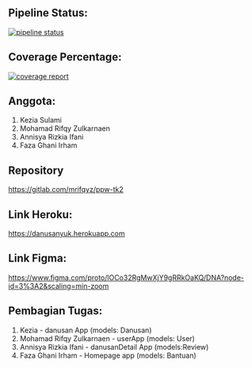 ## Pipeline Status:
[![pipeline status](https://gitlab.com/mrifqyz/ppw-tk2/badges/master/pipeline.svg)](https://gitlab.com/mrifqyz/ppw-tk2/commits/master)

## Coverage Percentage:
[![coverage report](https://gitlab.com/mrifqyz/ppw-tk2/badges/master/coverage.svg)](https://gitlab.com/mrifqyz/ppw-tk2/commits/master)

## Anggota:
1. Kezia Sulami
2. Mohamad Rifqy Zulkarnaen
3. Annisya Rizkia Ifani
4. Faza Ghani Irham

## Repository
https://gitlab.com/mrifqyz/ppw-tk2

## Link Heroku:
https://danusanyuk.herokuapp.com

## Link Figma:
https://www.figma.com/proto/lOCo32RgMwXjY9gRRkOaKQ/DNA?node-id=3%3A2&scaling=min-zoom

## Pembagian Tugas:
1. Kezia - danusan App (models: Danusan)
2. Mohamad Rifqy Zulkarnaen - userApp (models: User)
3. Annisya Rizkia Ifani - danusanDetail App (models:Review)
4. Faza Ghani Irham - Homepage app (models: Bantuan)